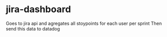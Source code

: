 # jira-dashboard

Goes to jira api and agregates all stoypoints for each user per sprint
Then send this data to datadog
